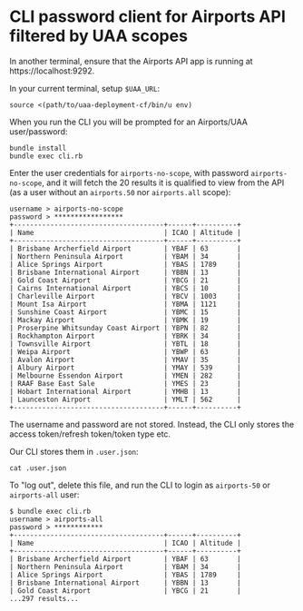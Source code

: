 # CLI password client for Airports API filtered by UAA scopes

In another terminal, ensure that the Airports API app is running at https://localhost:9292.

In your current terminal, setup `$UAA_URL`:

```text
source <(path/to/uaa-deployment-cf/bin/u env)
```


When you run the CLI you will be prompted for an Airports/UAA user/password:

```text
bundle install
bundle exec cli.rb
```

Enter the user credentials for `airports-no-scope`, with password `airports-no-scope`, and it will fetch the 20 results it is qualified to view from the API (as a user without an `airports.50` nor `airports.all` scope):

```text
username > airports-no-scope
password > *****************
+-------------------------------------+------+----------+
| Name                                | ICAO | Altitude |
+-------------------------------------+------+----------+
| Brisbane Archerfield Airport        | YBAF | 63       |
| Northern Peninsula Airport          | YBAM | 34       |
| Alice Springs Airport               | YBAS | 1789     |
| Brisbane International Airport      | YBBN | 13       |
| Gold Coast Airport                  | YBCG | 21       |
| Cairns International Airport        | YBCS | 10       |
| Charleville Airport                 | YBCV | 1003     |
| Mount Isa Airport                   | YBMA | 1121     |
| Sunshine Coast Airport              | YBMC | 15       |
| Mackay Airport                      | YBMK | 19       |
| Proserpine Whitsunday Coast Airport | YBPN | 82       |
| Rockhampton Airport                 | YBRK | 34       |
| Townsville Airport                  | YBTL | 18       |
| Weipa Airport                       | YBWP | 63       |
| Avalon Airport                      | YMAV | 35       |
| Albury Airport                      | YMAY | 539      |
| Melbourne Essendon Airport          | YMEN | 282      |
| RAAF Base East Sale                 | YMES | 23       |
| Hobart International Airport        | YMHB | 13       |
| Launceston Airport                  | YMLT | 562      |
+-------------------------------------+------+----------+
```

The username and password are not stored. Instead, the CLI only stores the access token/refresh token/token type etc.

Our CLI stores them in `.user.json`:

```text
cat .user.json
```

To "log out", delete this file, and run the CLI to login as `airports-50` or `airports-all` user:

```text
$ bundle exec cli.rb
username > airports-all
password > ************
+-------------------------------------+------+----------+
| Name                                | ICAO | Altitude |
+-------------------------------------+------+----------+
| Brisbane Archerfield Airport        | YBAF | 63       |
| Northern Peninsula Airport          | YBAM | 34       |
| Alice Springs Airport               | YBAS | 1789     |
| Brisbane International Airport      | YBBN | 13       |
| Gold Coast Airport                  | YBCG | 21       |
...297 results...
```